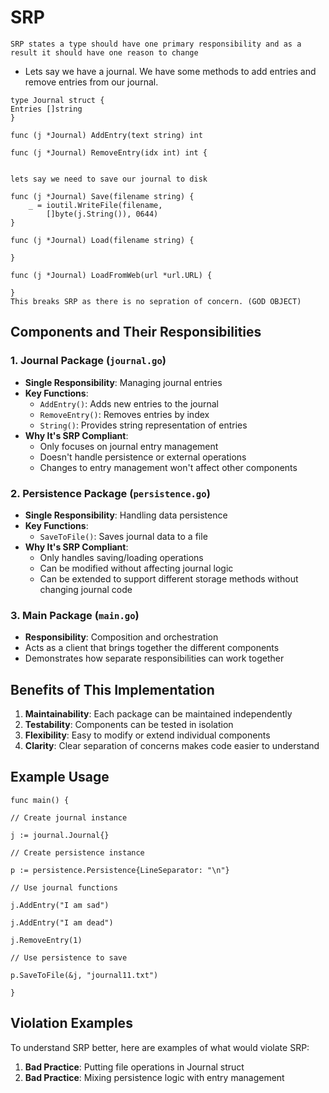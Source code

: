 
# SRP 
```
SRP states a type should have one primary responsibility and as a result it should have one reason to change
```

- Lets say we have a journal. We have some methods to add entries and remove entries from our journal.

```
type Journal struct {
Entries []string
}

func (j *Journal) AddEntry(text string) int

func (j *Journal) RemoveEntry(idx int) int {


lets say we need to save our journal to disk

func (j *Journal) Save(filename string) {
	_ = ioutil.WriteFile(filename,
		[]byte(j.String()), 0644)
}

func (j *Journal) Load(filename string) {

}

func (j *Journal) LoadFromWeb(url *url.URL) {

}
This breaks SRP as there is no sepration of concern. (GOD OBJECT)

```

## Components and Their Responsibilities

### 1. Journal Package (`journal.go`)
- **Single Responsibility**: Managing journal entries
- **Key Functions**:
  - `AddEntry()`: Adds new entries to the journal
  - `RemoveEntry()`: Removes entries by index
  - `String()`: Provides string representation of entries
- **Why It's SRP Compliant**: 
  - Only focuses on journal entry management
  - Doesn't handle persistence or external operations
  - Changes to entry management won't affect other components

### 2. Persistence Package (`persistence.go`)
- **Single Responsibility**: Handling data persistence
- **Key Functions**:
  - `SaveToFile()`: Saves journal data to a file
- **Why It's SRP Compliant**:
  - Only handles saving/loading operations
  - Can be modified without affecting journal logic
  - Can be extended to support different storage methods without changing journal code

### 3. Main Package (`main.go`)
- **Responsibility**: Composition and orchestration
- Acts as a client that brings together the different components
- Demonstrates how separate responsibilities can work together

## Benefits of This Implementation
1. **Maintainability**: Each package can be maintained independently
2. **Testability**: Components can be tested in isolation
3. **Flexibility**: Easy to modify or extend individual components
4. **Clarity**: Clear separation of concerns makes code easier to understand

## Example Usage
```
func main() {

// Create journal instance

j := journal.Journal{}

// Create persistence instance

p := persistence.Persistence{LineSeparator: "\n"}

// Use journal functions

j.AddEntry("I am sad")

j.AddEntry("I am dead")

j.RemoveEntry(1)

// Use persistence to save

p.SaveToFile(&j, "journal11.txt")

}
```

## Violation Examples
To understand SRP better, here are examples of what would violate SRP:

1. **Bad Practice**: Putting file operations in Journal struct
2. **Bad Practice**: Mixing persistence logic with entry management